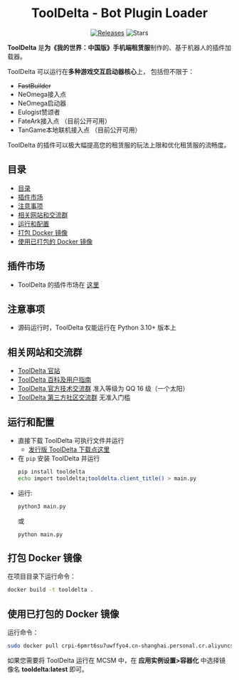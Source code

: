 <h1 align="center">ToolDelta - Bot Plugin Loader</h1>

<p align="center">
  <a href="https://github.com/ToolDelta/ToolDelta/releases"><img src="https://img.shields.io/github/v/release/ToolDelta/ToolDelta?display_name=tag&sort=semver" alt="Releases"></a>
  <img src="https://img.shields.io/github/stars/ToolDelta/ToolDelta.svg?style=falt" alt="Stars">
</p>

**ToolDelta** 是**为《我的世界：中国版》手机端租赁服**制作的、基于机器人的插件加载器。

ToolDelta 可以运行在**多种游戏交互启动器核心**上， 包括但不限于：
   - ~~FastBuilder~~
   - NeOmega接入点
   - NeOmega启动器
   - Eulogist赞颂者
   - FateArk接入点  （目前公开可用）
   - TanGame本地联机接入点 （目前公开可用）

ToolDelta 的插件可以极大幅提高您的租赁服的玩法上限和优化租赁服的流畅度。


## 目录
- [目录](#目录)
- [插件市场](#插件市场)
- [注意事项](#注意事项)
- [相关网站和交流群](#相关网站和交流群)
- [运行和配置](#运行和配置)
- [打包 Docker 镜像](#打包-docker-镜像)
- [使用已打包的 Docker 镜像](#使用已打包的-docker-镜像)



## 插件市场
- ToolDelta 的插件市场在 [这里](https://github.com/ToolDelta-Basic/PluginMarket)



## 注意事项
- 源码运行时，ToolDelta 仅能运行在 Python 3.10+ 版本上


## 相关网站和交流群
- [ToolDelta 官站](https://tooldelta.top)
- [ToolDelta 百科及用户指南](https://wiki.tooldelta.top)
- [ToolDelta 官方技术交流群](https://qm.qq.com/q/3JtUTHzZwY) 准入等级为 QQ 16 级（一个太阳）
- [ToolDelta 第三方社区交流群](https://qm.qq.com/q/6J79yelYNq) 无准入门槛




## 运行和配置
- 直接下载 ToolDelta 可执行文件并运行
   - [发行版 ToolDelta 下载点这里](https://github.com/ToolDelta/ToolDelta/releases)
- 在 `pip` 安装 ToolDelta 并运行
   ```sh
   pip install tooldelta
   echo import tooldelta;tooldelta.client_title() > main.py
   ```
- 运行:
   ```sh
   python3 main.py
   ```
   或
   ```
   python main.py
   ```

## 打包 Docker 镜像
在项目目录下运行命令：
```sh
docker build -t tooldelta .
```

## 使用已打包的 Docker 镜像
运行命令：
```sh
sudo docker pull crpi-6pmrt6su7uwffyo4.cn-shanghai.personal.cr.aliyuncs.com/tooldelta/tooldelta:latest
```
如果您需要将 ToolDelta 运行在 MCSM 中，在 **应用实例设置>容器化** 中选择镜像名 **tooldelta:latest** 即可。